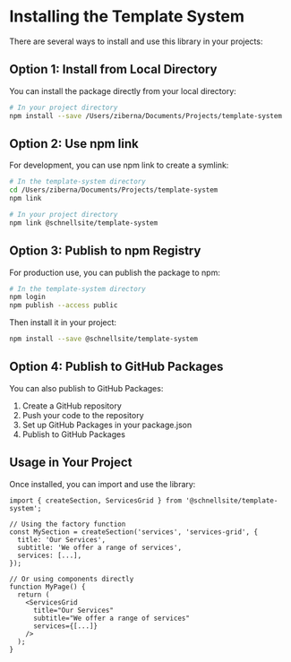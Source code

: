 # Installing the Template System

There are several ways to install and use this library in your projects:

## Option 1: Install from Local Directory

You can install the package directly from your local directory:

```bash
# In your project directory
npm install --save /Users/ziberna/Documents/Projects/template-system
```

## Option 2: Use npm link

For development, you can use npm link to create a symlink:

```bash
# In the template-system directory
cd /Users/ziberna/Documents/Projects/template-system
npm link

# In your project directory
npm link @schnellsite/template-system
```

## Option 3: Publish to npm Registry

For production use, you can publish the package to npm:

```bash
# In the template-system directory
npm login
npm publish --access public
```

Then install it in your project:

```bash
npm install --save @schnellsite/template-system
```

## Option 4: Publish to GitHub Packages

You can also publish to GitHub Packages:

1. Create a GitHub repository
2. Push your code to the repository
3. Set up GitHub Packages in your package.json
4. Publish to GitHub Packages

## Usage in Your Project

Once installed, you can import and use the library:

```tsx
import { createSection, ServicesGrid } from '@schnellsite/template-system';

// Using the factory function
const MySection = createSection('services', 'services-grid', {
  title: 'Our Services',
  subtitle: 'We offer a range of services',
  services: [...],
});

// Or using components directly
function MyPage() {
  return (
    <ServicesGrid
      title="Our Services"
      subtitle="We offer a range of services"
      services={[...]}
    />
  );
}
``` 